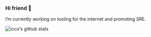 ### Hi friend 👋

I’m currently working on  tooling for the internet and promoting SRE.

![icco's github stats](https://github-readme-stats.vercel.app/api?username=icco&show_icons=true&theme=nord)
